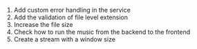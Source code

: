 1. Add custom error handling in the service
2. Add the validation of file level extension
3. Increase the file size
4. Check how to run the music from the backend to the frontend
5. Create a stream with a window size